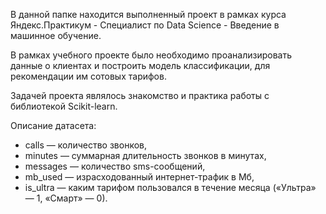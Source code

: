 В данной папке находится выполненный проект в рамках курса Яндекс.Практикум - Специалист по Data Science - Введение в машинное обучение.

В рамках учебного проекте было необходимо проанализировать данные о клиентах и построить модель классификации, для рекомендации им сотовых тарифов.

Задачей проекта являлось знакомство и практика работы с библиотекой Scikit-learn.

Описание датасета:

- сalls — количество звонков,
- minutes — суммарная длительность звонков в минутах,
- messages — количество sms-сообщений,
- mb_used — израсходованный интернет-трафик в Мб,
- is_ultra — каким тарифом пользовался в течение месяца («Ультра» — 1, «Смарт» — 0).
